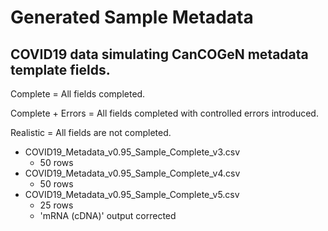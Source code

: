 # Generated Sample Metadata

## COVID19 data simulating CanCOGeN metadata template fields.

Complete = All fields completed.

Complete + Errors = All fields completed with controlled errors introduced.

Realistic = All fields are not completed.

* COVID19_Metadata_v0.95_Sample_Complete_v3.csv
	* 50 rows
* COVID19_Metadata_v0.95_Sample_Complete_v4.csv
	* 50 rows
* COVID19_Metadata_v0.95_Sample_Complete_v5.csv
	* 25 rows
	* 'mRNA (cDNA)' output corrected
